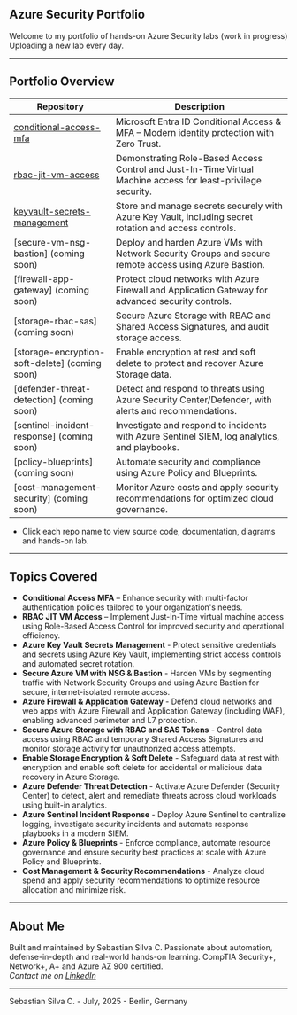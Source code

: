 ## Azure Security Portfolio

Welcome to my portfolio of hands-on Azure Security labs (work in progress) Uploading a new lab every day.

---

## Portfolio Overview

| Repository                                                                                             | Description                                                                                                     |
|--------------------------------------------------------------------------------------------------------|-----------------------------------------------------------------------------------------------------------------|
| [conditional-access-mfa](https://github.com/Azure-Security-Portfolio/conditional-access-mfa)           | Microsoft Entra ID Conditional Access & MFA – Modern identity protection with Zero Trust.                       |
| [rbac-jit-vm-access](https://github.com/Azure-Security-Portfolio/rbac-jit-vm-access)                   | Demonstrating Role-Based Access Control and Just-In-Time Virtual Machine access for least-privilege security.   |
| [keyvault-secrets-management](https://github.com/Azure-Security-Portfolio/keyvault-secrets-management) | Store and manage secrets securely with Azure Key Vault, including secret rotation and access controls.          |
| [secure-vm-nsg-bastion] (coming soon)                                                                  | Deploy and harden Azure VMs with Network Security Groups and secure remote access using Azure Bastion.          |
| [firewall-app-gateway] (coming soon)                                                                   | Protect cloud networks with Azure Firewall and Application Gateway for advanced security controls.              |
| [storage-rbac-sas] (coming soon)                                                                       | Secure Azure Storage with RBAC and Shared Access Signatures, and audit storage access.                          |
| [storage-encryption-soft-delete] (coming soon)                                                         | Enable encryption at rest and soft delete to protect and recover Azure Storage data.                            |
| [defender-threat-detection] (coming soon)                                                              | Detect and respond to threats using Azure Security Center/Defender, with alerts and recommendations.            |
| [sentinel-incident-response] (coming soon)                                                             | Investigate and respond to incidents with Azure Sentinel SIEM, log analytics, and playbooks.                    |
| [policy-blueprints] (coming soon)                                                                      | Automate security and compliance using Azure Policy and Blueprints.                                             |
| [cost-management-security] (coming soon)                                                               | Monitor Azure costs and apply security recommendations for optimized cloud governance.                          |

* Click each repo name to view source code, documentation, diagrams and hands-on lab.

---

## Topics Covered

- **Conditional Access MFA** – Enhance security with multi-factor authentication policies tailored to your organization's needs.
- **RBAC JIT VM Access** – Implement Just-In-Time virtual machine access using Role-Based Access Control for improved security and operational efficiency.
- **Azure Key Vault Secrets Management** - Protect sensitive credentials and secrets using Azure Key Vault, implementing strict access controls and automated secret rotation.
- **Secure Azure VM with NSG & Bastion** - Harden VMs by segmenting traffic with Network Security Groups and using Azure Bastion for secure, internet-isolated remote access.
- **Azure Firewall & Application Gateway** - Defend cloud networks and web apps with Azure Firewall and Application Gateway (including WAF), enabling advanced perimeter and L7 protection.
- **Secure Azure Storage with RBAC and SAS Tokens** - Control data access using RBAC and temporary Shared Access Signatures and monitor storage activity for unauthorized access attempts.
- **Enable Storage Encryption & Soft Delete** - Safeguard data at rest with encryption and enable soft delete for accidental or malicious data recovery in Azure Storage.
- **Azure Defender Threat Detection** - Activate Azure Defender (Security Center) to detect, alert and remediate threats across cloud workloads using built-in analytics.
- **Azure Sentinel Incident Response** - Deploy Azure Sentinel to centralize logging, investigate security incidents and automate response playbooks in a modern SIEM.
- **Azure Policy & Blueprints** - Enforce compliance, automate resource governance and ensure security best practices at scale with Azure Policy and Blueprints.
- **Cost Management & Security Recommendations** - Analyze cloud spend and apply security recommendations to optimize resource allocation and minimize risk.

---

## About Me

Built and maintained by Sebastian Silva C. Passionate about automation, defense-in-depth and real-world hands-on learning. 
CompTIA Security+, Network+, A+ and Azure AZ 900 certified.   
*Contact me on [LinkedIn](https://www.linkedin.com/in/sebastiansilc)*

---

Sebastian Silva C. - July, 2025 - Berlin, Germany
